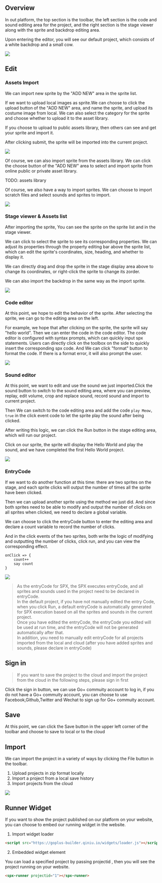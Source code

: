 ## Overview
In out platform, the top section is the toolbar, the left section is the code and sound editing area for the project, and the right section is the stage viewer along with the sprite and backdrop editing area.

Upon entering the editor, you will see our default project, which consists of a white backdrop and a small cow.

![](../static/usage/overview.png)

## Edit

### Assets Import
We can import new sprite by the "ADD NEW" area in the sprite list.

If we want to upload local images as sprite.We can choose to click the upload button of the "ADD NEW" area, and name the sprite, and upload its costume image from local. We can also select the category for the sprite and choose whether to upload it to the asset library.

If you choose to upload to public assets library, then others can see and get your sprite and import it.

After clicking submit, the sprite will be imported into the current project.

![](../static/usage/upload-sprite.png)

Of course, we can also import sprite from the assets library. We can click the choose button of the "ADD NEW" area to select and import sprite from online public or private asset library.

TODO: assets library

Of course, we also have a way to import sprites. We can choose to import scratch files and select sounds and sprites to import.

![](../static/usage/scrach-file.png)

### Stage viewer & Assets list
After importing the sprite, You can see the sprite on the sprite list and in the stage viewer. 

We can click to select the sprite to see its corresponding properties. We can adjust its properties through the property editing bar above the sprite list, which can edit the sprite's coordinates, size, heading, and whether to display it. 

We can directly drag and drop the sprite in the stage display area above to change its coordinates, or right-click the sprite to change its zorder. 

We can also import the backdrop in the same way as the import sprite.

![](../static/usage/stageviewer.png)

### Code editor
At this point, we hope to edit the behavior of the sprite. After selecting the sprite, we can go to the editing area on the left. 

For example, we hope that after clicking on the sprite, the sprite will say "hello world". Then we can enter the code in the code editor. The code editor is configured with syntax prompts, which can quickly input spx statements. Users can directly click on the toolbox on the side to quickly insert the corresponding spx code.
And We can click "format" button to format the code. If there is a format error, it will also prompt the user.

![](../static/usage/code-editor.png)

### Sound editor
At this point, we want to edit and use the sound we just imported.Click the sound button to switch to the sound editing area, where you can preview, replay, edit volume, crop and replace sound, record sound and import to current project.

Then We can switch to the code editing area and add the code `play Meow, true` in the click event code to let the sprite play the sound after being clicked.

After writing this logic, we can click the Run button in the stage editing area, which will run our project.

Click on our sprite, the sprite will display the Hello World and play the sound, and we have completed the first Hello World project.

![](../static/usage/sound.png)

### EntryCode
If we want to do another function at this time: there are two sprites on the stage, and each sprite clicks will output the number of times all the sprite have been clicked.

Then we can upload another sprite using the method we just did. 
And since both sprites need to be able to modify and output the number of clicks on all sprites when clicked, we need to declare a global variable.

We can choose to click the entryCode button to enter the editing area and declare a count variable to record the number of clicks.

And in the click events of the two sprites, both write the logic of modifying and outputting the number of clicks, click run, and you can view the corresponding effect.
```
onClick => {
    count++
    say count
}
```
![](../static/usage/entrycode.png)

>As the entryCode for SPX, the SPX executes entryCode, and all sprites and sounds used in the project need to be declared in entryCode.  
>In the default project, if you have not manually edited the entry Code, when you click Run, a default entryCode is automatically generated for SPX execution based on all the sprites and sounds in the current project.  
>Once you have edited the entryCode, the entryCode you edited will be used at run time, and the entryCode will not be generated automatically after that.   
>In addition, you need to manually edit entryCode for all projects imported from the local and cloud (after you have added sprites and sounds, please declare in entryCode)

## Sign in
> If you want to save the project to the cloud and import the project from the cloud in the following steps, please sign in first

Click the sign in button, we can use Go+ commuity account to log in, if you do not have a Go+ commuity account, you can choose to use Facebook,Github,Twitter and Wechat to sign up for Go+ commuity account.

## Save
At this point, we can click the Save button in the upper left corner of the toolbar and choose to save to local or to the cloud

## Import
We can import the project in a variety of ways by clicking the File button in the toolbar.

1. Upload projects in zip format locally
2. Import a project from a local save history
3. Import projects from the cloud

![](../static/usage/project-list.png)

## Runner Widget

If you want to show the project published on our platform on your website, you can choose to embed our running widget in the website.

1. Import widget loader

```html
<script src="https://goplus-builder.qiniu.io/widgets/loader.js"></script>
```

2. Embedded widget element  

You can load a specified project by passing projectid , then you will see the project running on your website.

```html
<spx-runner projectid="1"></spx-runner>
```
